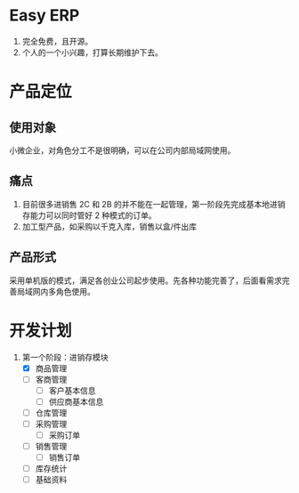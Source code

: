 # Easy ERP
1. 完全免费，且开源。
2. 个人的一个小兴趣，打算长期维护下去。

# 产品定位
## 使用对象
小微企业，对角色分工不是很明确，可以在公司内部局域网使用。
## 痛点
1. 目前很多进销售 2C 和 2B 的并不能在一起管理，第一阶段先完成基本地进销存能力可以同时管好 2 种模式的订单。
2. 加工型产品，如采购以千克入库，销售以盒/件出库
## 产品形式
采用单机版的模式，满足各创业公司起步使用。先各种功能完善了，后面看需求完善局域网内多角色使用。


# 开发计划
1. 第一个阶段：进销存模块
   - [X] 商品管理
   - [ ] 客商管理
     - [ ] 客户基本信息
     - [ ] 供应商基本信息
   - [ ] 仓库管理
   - [ ] 采购管理
       - [ ] 采购订单
   - [ ] 销售管理
       - [ ] 销售订单
   - [ ] 库存统计
   - [ ] 基础资料
